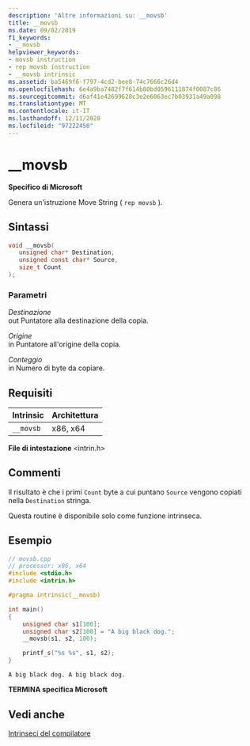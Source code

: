 ```yaml
---
description: 'Altre informazioni su: __movsb'
title: __movsb
ms.date: 09/02/2019
f1_keywords:
- __movsb
helpviewer_keywords:
- movsb instruction
- rep movsb instruction
- __movsb intrinsic
ms.assetid: ba5469f6-f797-4cd2-bee8-74c7666c26d4
ms.openlocfilehash: 6e4a9ba7482f7f614b80bd0596111874f0087c86
ms.sourcegitcommit: d6af41e42699628c3e2e6063ec7b03931a49a098
ms.translationtype: MT
ms.contentlocale: it-IT
ms.lasthandoff: 12/11/2020
ms.locfileid: "97222450"
---
```

# <a name="__movsb"></a>__movsb

**Specifico di Microsoft**

Genera un'istruzione Move String ( `rep movsb` ).

## <a name="syntax"></a>Sintassi

```C
void __movsb(
   unsigned char* Destination,
   unsigned const char* Source,
   size_t Count
);
```

### <a name="parameters"></a>Parametri

*Destinazione*\
out Puntatore alla destinazione della copia.

*Origine*\
in Puntatore all'origine della copia.

*Conteggio*\
in Numero di byte da copiare.

## <a name="requirements"></a>Requisiti

|Intrinsic|Architettura|
|---------------|------------------|
|`__movsb`|x86, x64|

**File di intestazione** \<intrin.h>

## <a name="remarks"></a>Commenti

Il risultato è che i primi `Count` byte a cui puntano `Source` vengono copiati nella `Destination` stringa.

Questa routine è disponibile solo come funzione intrinseca.

## <a name="example"></a>Esempio

```cpp
// movsb.cpp
// processor: x86, x64
#include <stdio.h>
#include <intrin.h>

#pragma intrinsic(__movsb)

int main()
{
    unsigned char s1[100];
    unsigned char s2[100] = "A big black dog.";
    __movsb(s1, s2, 100);

    printf_s("%s %s", s1, s2);
}
```

```Output
A big black dog. A big black dog.
```

**TERMINA specifica Microsoft**

## <a name="see-also"></a>Vedi anche

[Intrinseci del compilatore](../intrinsics/compiler-intrinsics.md)
